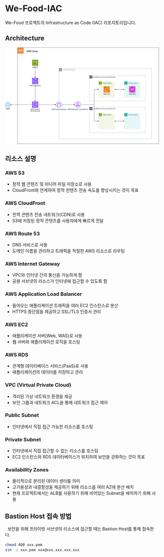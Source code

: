 # We-Food-IAC

We-Food 프로젝트의 Infrastructure as Code (IAC) 리포지토리입니다.

## Architecture

![We-Food Architecture](architecture.png)

## 리소스 설명

### AWS S3

- 정적 웹 콘텐츠 및 미디어 파일 저장소로 사용
- CloudFront와 연계하여 정적 컨텐츠 전송 속도를 향상시키는 것이 목표

### AWS CloudFront

- 전역 콘텐츠 전송 네트워크(CDN)로 사용
- S3에 저장된 정적 콘텐츠를 사용자에게 빠르게 전달

### AWS Route 53

- DNS 서비스로 사용
- 도메인 이름을 관리하고 트래픽을 적절한 AWS 리소스로 라우팅

### AWS Internet Gateway

- VPC와 인터넷 간의 통신을 가능하게 함
- 공용 서브넷의 리소스가 인터넷에 접근할 수 있도록 함

### AWS Application Load Balancer

- 들어오는 애플리케이션 트래픽을 여러 EC2 인스턴스로 분산
- HTTPS 종단점을 제공하고 SSL/TLS 인증서 관리

### AWS EC2

- 애플리케이션 서버(Web, WAS)로 사용
- 웹 서버와 애플리케이션 로직을 호스팅

### AWS RDS

- 관계형 데이터베이스 서비스(PaaS)로 사용
- 애플리케이션의 데이터를 저장하고 관리

### VPC (Virtual Private Cloud)

- 격리된 가상 네트워크 환경을 제공
- 보안 그룹과 네트워크 ACL을 통해 네트워크 접근 제어

### Public Subnet

- 인터넷에서 직접 접근 가능한 리소스를 호스팅

### Private Subnet

- 인터넷에서 직접 접근할 수 없는 리소스를 호스팅
- EC2 인스턴스와 RDS 데이터베이스가 위치하여 보안을 강화하는 것이 목표

### Availability Zones

- 물리적으로 분리된 데이터 센터를 의미
- 고가용성과 내결함성을 제공하기 위해 리소스를 여러 AZ에 분산 배치
- 현재 프로젝트에서는 ALB를 사용하기 위해 비어있는 Subnet을 배치하기 위해 사용

## Bastion Host 접속 방법

&nbsp; 보안을 위해 프라이빗 서브넷의 리소스에 접근할 때는 Bastion Host를 통해 접속한다.

```bash
chmod 400 xxx.pem
ssh -i xxx.pem xxx@xxx.xxx.xxx.xxx
```
